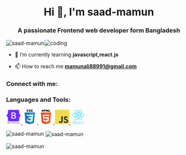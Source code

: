 <h1 align="center">Hi 👋, I'm saad-mamun</h1>
<h3 align="center">A passionate Frontend web developer form Bangladesh</h3>

<img align="right" alt="coding" width="400" src="https://encrypted-tbn0.gstatic.com/images?q=tbn:ANd9GcSqrcazX3XQi76h7VztxdmvcTaXtUAdxv3BvSQRPV_4LR7QMFFkCQKqcO4ORlSdy8hb5-c&usqp=CAU">

<p align="left"> <img src="https://komarev.com/ghpvc/?username=saad-mamun&label=Profile%20views&color=0e75b6&style=flat" alt="saad-mamun" /> </p>

- 🌱 I’m currently learning **javascript,react.js**

- 📫 How to reach me **mamunali88991@gmail.com**

<h3 align="left">Connect with me:</h3>
<p align="left">
</p>

<h3 align="left">Languages and Tools:</h3>
<p align="left"> <a href="https://getbootstrap.com" target="_blank" rel="noreferrer"> <img src="https://raw.githubusercontent.com/devicons/devicon/master/icons/bootstrap/bootstrap-plain-wordmark.svg" alt="bootstrap" width="40" height="40"/> </a> <a href="https://www.w3schools.com/css/" target="_blank" rel="noreferrer"> <img src="https://raw.githubusercontent.com/devicons/devicon/master/icons/css3/css3-original-wordmark.svg" alt="css3" width="40" height="40"/> </a> <a href="https://www.w3.org/html/" target="_blank" rel="noreferrer"> <img src="https://raw.githubusercontent.com/devicons/devicon/master/icons/html5/html5-original-wordmark.svg" alt="html5" width="40" height="40"/> </a> <a href="https://developer.mozilla.org/en-US/docs/Web/JavaScript" target="_blank" rel="noreferrer"> <img src="https://raw.githubusercontent.com/devicons/devicon/master/icons/javascript/javascript-original.svg" alt="javascript" width="40" height="40"/> </a> <a href="https://reactjs.org/" target="_blank" rel="noreferrer"> <img src="https://raw.githubusercontent.com/devicons/devicon/master/icons/react/react-original-wordmark.svg" alt="react" width="40" height="40"/> </a> </p>

<p><img align="left" src="https://github-readme-stats.vercel.app/api/top-langs?username=saad-mamun&show_icons=true&locale=en&layout=compact" alt="saad-mamun" /></p>

<p>&nbsp;<img align="center" src="https://github-readme-stats.vercel.app/api?username=saad-mamun&show_icons=true&locale=en" alt="saad-mamun" /></p>

<p><img align="center" src="https://github-readme-streak-stats.herokuapp.com/?user=saad-mamun&" alt="saad-mamun" /></p>
